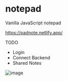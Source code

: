 # notepad
Vanilla JavaScript notepad

https://padnote.netlify.app/

TODO
- Login
- Connect Backend
- Shared Notes

![image](https://user-images.githubusercontent.com/46300158/111039398-cd6c1100-8425-11eb-80e2-b6687f04abd7.png)
